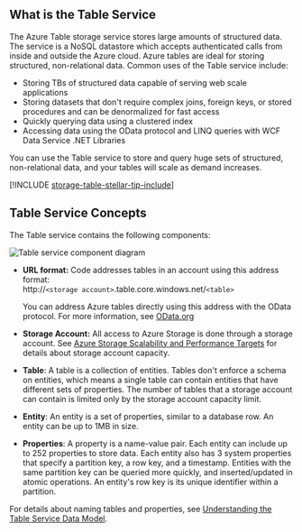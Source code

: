 ## What is the Table Service
The Azure Table storage service stores large amounts of
structured data. The service is a NoSQL datastore which accepts
authenticated calls from inside and outside the Azure cloud. Azure
tables are ideal for storing structured, non-relational data. Common
uses of the Table service include:

* Storing TBs of structured data capable of serving web scale
  applications
* Storing datasets that don't require complex joins, foreign keys, or
  stored procedures and can be denormalized for fast access
* Quickly querying data using a clustered index
* Accessing data using the OData protocol and LINQ queries with WCF
  Data Service .NET Libraries

You can use the Table service to store and query huge sets of
structured, non-relational data, and your tables will scale as demand
increases.

[!INCLUDE [storage-table-stellar-tip-include](../../includes/storage-table-stellar-tip-include.md)]

## Table Service Concepts
The Table service contains the following components:

![Table service component diagram][Table1]

* **URL format:** Code addresses tables in an account using this
  address format:   
  http://`<storage account>`.table.core.windows.net/`<table>`  
  
  You can address Azure tables directly using this address with the
  OData protocol. For more information, see [OData.org][OData.org]
* **Storage Account:** All access to Azure Storage is done
  through a storage account. See [Azure Storage Scalability and Performance Targets](../articles/storage/storage-scalability-targets.md) for details about storage account capacity.
* **Table**: A table is a collection of entities. Tables don't enforce
  a schema on entities, which means a single table can contain
  entities that have different sets of properties. The number of tables that a 
  storage account can contain is limited only by the 
  storage account capacity limit.
* **Entity**: An entity is a set of properties, similar to a database
  row. An entity can be up to 1MB in size.
* **Properties**: A property is a name-value pair. Each entity can
  include up to 252 properties to store data. Each entity also has 3
  system properties that specify a partition key, a row key, and a
  timestamp. Entities with the same partition key can be queried more
  quickly, and inserted/updated in atomic operations. An entity's row
  key is its unique identifier within a partition.

For details about naming tables and properties, see [Understanding the Table Service Data Model](https://msdn.microsoft.com/library/azure/dd179338.aspx).

[Table1]: ./media/storage-table-concepts-include/table1.png
[OData.org]: http://www.odata.org/
